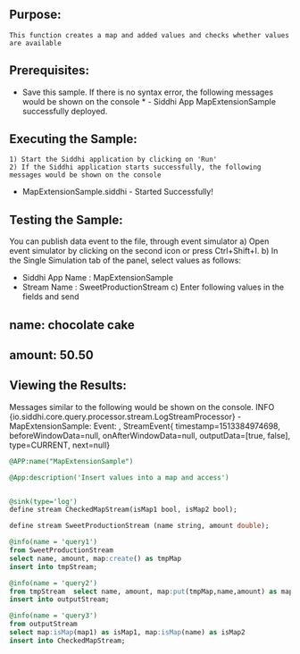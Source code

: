 

## Purpose:
	This function creates a map and added values and checks whether values are available

## Prerequisites:
* Save this sample. If there is no syntax error, the following messages would be shown on the console
	     * - Siddhi App MapExtensionSample successfully deployed.

## Executing the Sample:
	1) Start the Siddhi application by clicking on 'Run'
	2) If the Siddhi application starts successfully, the following messages would be shown on the console
* MapExtensionSample.siddhi - Started Successfully!

## Testing the Sample:
You can publish data event to the file, through event simulator
a) Open event simulator by clicking on the second icon or press Ctrl+Shift+I.
	b) In the Single Simulation tab of the panel, select values as follows:
* Siddhi App Name  : MapExtensionSample
* Stream Name     : SweetProductionStream
c) Enter following values in the fields and send
## name: chocolate cake
## amount: 50.50

## Viewing the Results:
Messages similar to the following would be shown on the console.
INFO {io.siddhi.core.query.processor.stream.LogStreamProcessor} - MapExtensionSample: Event: , StreamEvent{ timestamp=1513384974698, beforeWindowData=null, onAfterWindowData=null, outputData=[true, false], type=CURRENT, next=null}



```sql
@APP:name("MapExtensionSample")

@App:description('Insert values into a map and access')


@sink(type='log')
define stream CheckedMapStream(isMap1 bool, isMap2 bool);

define stream SweetProductionStream (name string, amount double);

@info(name = 'query1')
from SweetProductionStream
select name, amount, map:create() as tmpMap
insert into tmpStream;

@info(name = 'query2')
from tmpStream  select name, amount, map:put(tmpMap,name,amount) as map1
insert into outputStream;

@info(name = 'query3')
from outputStream
select map:isMap(map1) as isMap1, map:isMap(name) as isMap2
insert into CheckedMapStream;
```
